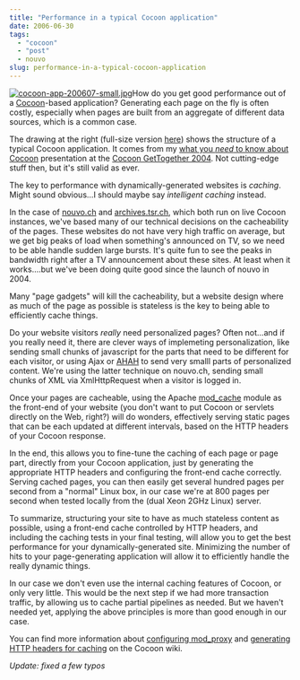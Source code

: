 ```yaml
---
title: "Performance in a typical Cocoon application"
date: 2006-06-30
tags: 
  - "cocoon"
  - "post"
  - nouvo
slug: performance-in-a-typical-cocoon-application
---
```


[![cocoon-app-200607-small.jpg](/assets/images/movable-type-blog-archives/cocoon-app-200607-small.jpg)](/assets/images/movable-type-blog-archives/gt2004-bertrand-part-one.pdf)How do you get good performance out of a [Cocoon](http://cocoon.apache.org)\-based application? Generating each page on the fly is often costly, especially when pages are built from an aggregate of different data sources, which is a common case.

The drawing at the right (full-size version [here](/assets/images/movable-type-blog-archives/gt2004-bertrand-part-one.pdf)) shows the structure of a typical Cocoon application. It comes from my [what you _need_ to know about Cocoon](http://www.orixo.com/orixo/events/gt2004/sessions.html#bertrand) presentation at the [Cocoon GetTogether 2004](http://www.orixo.com/orixo/events/gt2004/). Not cutting-edge stuff then, but it's still valid as ever.

The key to performance with dynamically-generated websites is _caching_. Might sound obvious...I should maybe say _intelligent caching_ instead.

In the case of [nouvo.ch](http://www.nouvo.ch) and [archives.tsr.ch](http://archives.tsr.ch), which both run on live Cocoon instances, we've based many of our technical decisions on the cacheability of the pages. These websites do not have very high traffic on average, but we get big peaks of load when something's announced on TV, so we need to be able handle sudden large bursts. It's quite fun to see the peaks in bandwidth right after a TV announcement about these sites. At least when it works....but we've been doing quite good since the launch of nouvo in 2004.

Many "page gadgets" will kill the cacheability, but a website design where as much of the page as possible is stateless is the key to being able to efficiently cache things.

Do your website visitors _really_ need personalized pages? Often not...and if you really need it, there are clever ways of implemeting personalization, like sending small chunks of javascript for the parts that need to be different for each visitor, or using Ajax or [AHAH](http://microformats.org/wiki/rest/ahah) to send very smalll parts of personalized content. We're using the latter technique on nouvo.ch, sending small chunks of XML via XmlHttpRequest when a visitor is logged in.

Once your pages are cacheable, using the Apache [mod\_cache](http://httpd.apache.org/docs/2.2/mod/mod_cache.html) module as the front-end of your website (you don't want to put Cocoon or servlets directly on the Web, right?) will do wonders, effectively serving static pages that can be each updated at different intervals, based on the HTTP headers of your Cocoon response.

In the end, this allows you to fine-tune the caching of each page or page part, directly from your Cocoon application, just by generating the appropriate HTTP headers and configuring the front-end cache correctly. Serving cached pages, you can then easily get several hundred pages per second from a "normal" Linux box, in our case we're at 800 pages per second when tested locally from the (dual Xeon 2GHz Linux) server.

To summarize, structuring your site to have as much stateless content as possible, using a front-end cache controlled by HTTP headers, and including the caching tests in your final testing, will allow you to get the best performance for your dynamically-generated site. Minimizing the number of hits to your page-generating application will allow it to efficiently handle the really dynamic things.

In our case we don't even use the internal caching features of Cocoon, or only very little. This would be the next step if we had more transaction traffic, by allowing us to cache partial pipelines as needed. But we haven't needed yet, applying the above principles is more than good enough in our case.

You can find more information about [configuring mod\_proxy](http://wiki.apache.org/cocoon/ApacheModProxy) and [generating HTTP headers for caching](http://wiki.apache.org/cocoon/ControllingModCache) on the Cocoon wiki.

_Update: fixed a few typos_
